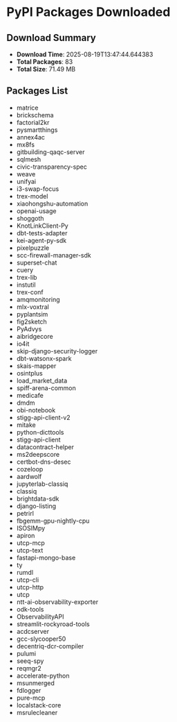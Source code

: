 # PyPI Packages Downloaded

## Download Summary
- **Download Time**: 2025-08-19T13:47:44.644383
- **Total Packages**: 83
- **Total Size**: 71.49 MB

## Packages List
- matrice
- brickschema
- factorial2kr
- pysmartthings
- annex4ac
- mx8fs
- gitbuilding-qaqc-server
- sqlmesh
- civic-transparency-spec
- weave
- unifyai
- i3-swap-focus
- trex-model
- xiaohongshu-automation
- openai-usage
- shoggoth
- KnotLinkClient-Py
- dbt-tests-adapter
- kei-agent-py-sdk
- pixelpuzzle
- scc-firewall-manager-sdk
- superset-chat
- cuery
- trex-lib
- instutil
- trex-conf
- amqmonitoring
- mlx-voxtral
- pyplantsim
- fig2sketch
- PyAdvys
- aibridgecore
- io4it
- skip-django-security-logger
- dbt-watsonx-spark
- skais-mapper
- osintplus
- load_market_data
- spiff-arena-common
- medicafe
- dmdm
- obi-notebook
- stigg-api-client-v2
- mitake
- python-dicttools
- stigg-api-client
- datacontract-helper
- ms2deepscore
- certbot-dns-desec
- cozeloop
- aardwolf
- jupyterlab-classiq
- classiq
- brightdata-sdk
- django-listing
- petrirl
- fbgemm-gpu-nightly-cpu
- ISOSIMpy
- apiron
- utcp-mcp
- utcp-text
- fastapi-mongo-base
- ty
- rumdl
- utcp-cli
- utcp-http
- utcp
- ntt-ai-observability-exporter
- odk-tools
- ObservabilityAPI
- streamlit-rockyroad-tools
- acdcserver
- gcc-slycooper50
- decentriq-dcr-compiler
- pulumi
- seeq-spy
- reqmgr2
- accelerate-python
- msunmerged
- fdlogger
- pure-mcp
- localstack-core
- msrulecleaner
